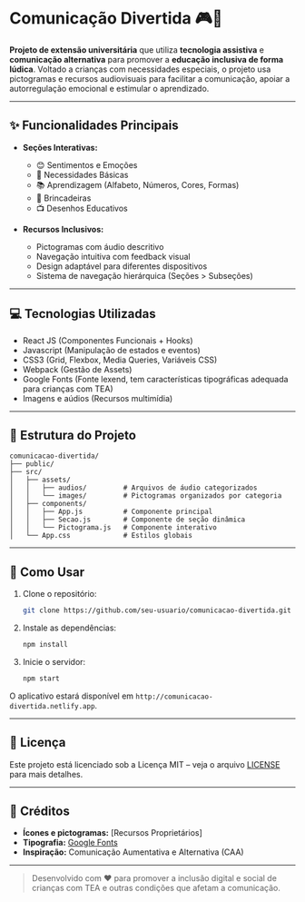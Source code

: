 # Comunicação Divertida 🎮🌈

**Projeto de extensão universitária** que utiliza **tecnologia assistiva** e **comunicação alternativa** para promover a **educação inclusiva de forma lúdica**. Voltado a crianças com necessidades especiais, o projeto usa pictogramas e recursos audiovisuais para facilitar a comunicação, apoiar a autorregulação emocional e estimular o aprendizado.

---

## ✨ Funcionalidades Principais

- **Seções Interativas:**
  - 😊 Sentimentos e Emoções  
  - 🥤 Necessidades Básicas  
  - 📚 Aprendizagem (Alfabeto, Números, Cores, Formas)  
  - 🎲 Brincadeiras  
  - 📺 Desenhos Educativos  

- **Recursos Inclusivos:**
  - Pictogramas com áudio descritivo  
  - Navegação intuitiva com feedback visual  
  - Design adaptável para diferentes dispositivos  
  - Sistema de navegação hierárquica (Seções > Subseções)

---

## 💻 Tecnologias Utilizadas

- React JS (Componentes Funcionais + Hooks)
- Javascript (Manipulação de estados e eventos)
- CSS3 (Grid, Flexbox, Media Queries, Variáveis CSS)  
- Webpack (Gestão de Assets)  
- Google Fonts (Fonte lexend, tem características tipográficas adequada para crianças com TEA)
- Imagens e aúdios (Recursos multimídia)

---

## 📂 Estrutura do Projeto

```
comunicacao-divertida/
├── public/
├── src/
│   ├── assets/
│   │   ├── audios/         # Arquivos de áudio categorizados
│   │   └── images/         # Pictogramas organizados por categoria
│   ├── components/
│   │   ├── App.js          # Componente principal
│   │   ├── Secao.js        # Componente de seção dinâmica
│   │   └── Pictograma.js   # Componente interativo
│   └── App.css             # Estilos globais
```

---

## 🚀 Como Usar

1. Clone o repositório:
   ```bash
   git clone https://github.com/seu-usuario/comunicacao-divertida.git
   ```

2. Instale as dependências:
   ```bash
   npm install
   ```

3. Inicie o servidor:
   ```bash
   npm start
   ```

O aplicativo estará disponível em `http://comunicacao-divertida.netlify.app`.

---

## 📄 Licença

Este projeto está licenciado sob a Licença MIT – veja o arquivo [LICENSE](./LICENSE) para mais detalhes.

---

## 🙌 Créditos

- **Ícones e pictogramas:** [Recursos Proprietários]  
- **Tipografia:** [Google Fonts](https://fonts.google.com/)  
- **Inspiração:** Comunicação Aumentativa e Alternativa (CAA)

---

> Desenvolvido com ❤️ para promover a inclusão digital e social de crianças com TEA e outras condições que afetam a comunicação.
